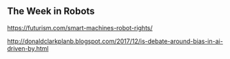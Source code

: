 ## The Week in Robots

https://futurism.com/smart-machines-robot-rights/

http://donaldclarkplanb.blogspot.com/2017/12/is-debate-around-bias-in-ai-driven-by.html
